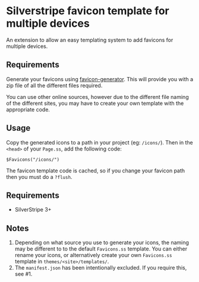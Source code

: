 # Silverstripe favicon template for multiple devices

An extension to allow an easy templating system to add favicons for multiple devices.

## Requirements

Generate your favicons using [favicon-generator](http://www.favicon-generator.org/). This will provide you with a zip file of all the different files required.

You can use other online sources, however due to the different file naming of the different sites, you may have to create your own template with the appropriate code.

## Usage

Copy the generated icons to a path in your project (eg: `/icons/`). Then in the `<head>` of your `Page.ss`, add the following code:

```
$Favicons("/icons/")
```

The favicon template code is cached, so if you change your favicon path then you must do a `?flush`.

## Requirements

- SilverStripe 3+

## Notes

1. Depending on what source you use to generate your icons, the naming may be different to to the default `Favicons.ss` template. You can either rename your icons, or alternatively create your own `Favicons.ss` template in `themes/<site>/templates/`.
2. The `manifest.json` has been intentionally excluded. If you require this, see #1.
